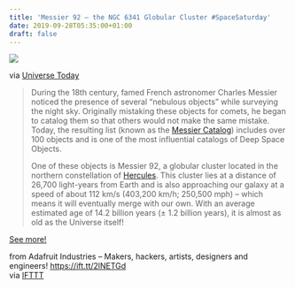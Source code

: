 ```yaml
---
title: 'Messier 92 – the NGC 6341 Globular Cluster #SpaceSaturday'
date: 2019-09-28T05:35:00+01:00
draft: false
---
```


![](https://cdn-blog.adafruit.com/uploads/2019/09/M92-Hubble-1-480x480.jpg)

via [Universe Today](https://www.universetoday.com/48377/messier-92-1/)

> During the 18th century, famed French astronomer Charles Messier noticed the presence of several “nebulous objects” while surveying the night sky. Originally mistaking these objects for comets, he began to catalog them so that others would not make the same mistake. Today, the resulting list (known as the [Messier Catalog](https://www.universetoday.com/30572/messier-objects/)) includes over 100 objects and is one of the most influential catalogs of Deep Space Objects.
> 
> One of these objects is Messier 92, a globular cluster located in the northern constellation of [Hercules](https://www.universetoday.com/20859/hercules/). This cluster lies at a distance of 26,700 light-years from Earth and is also approaching our galaxy at a speed of about 112 km/s (403,200 km/h; 250,500 mph) – which means it will eventually merge with our own. With an average estimated age of 14.2 billion years (± 1.2 billion years), it is almost as old as the Universe itself!

[See more!](https://www.universetoday.com/48377/messier-92-1/)

  
  
from Adafruit Industries – Makers, hackers, artists, designers and engineers! https://ift.tt/2lNETGd  
via [IFTTT](https://ifttt.com/?ref=da&site=blogger)